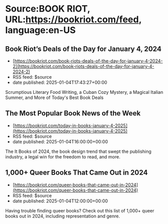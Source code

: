 # Source:BOOK RIOT, URL:https://bookriot.com/feed, language:en-US

## Book Riot’s Deals of the Day for January 4, 2024
 - [https://bookriot.com/book-riots-deals-of-the-day-for-january-4-2024-2](https://bookriot.com/book-riots-deals-of-the-day-for-january-4-2024-2)
 - RSS feed: $source
 - date published: 2025-01-04T17:43:27+00:00

Scrumptious Literary Food Writing, a Cuban Cozy Mystery, a Magical Italian Summer, and More of Today's Best Book Deals

## The Most Popular Book News of the Week
 - [https://bookriot.com/today-in-books-january-4-2025](https://bookriot.com/today-in-books-january-4-2025)
 - RSS feed: $source
 - date published: 2025-01-04T16:00:00+00:00

The It Books of 2024, the book design trend that swept the publishing industry, a legal win for the freedom to read, and more.

## 1,000+ Queer Books That Came Out in 2024
 - [https://bookriot.com/queer-books-that-came-out-in-2024](https://bookriot.com/queer-books-that-came-out-in-2024)
 - RSS feed: $source
 - date published: 2025-01-04T12:00:00+00:00

Having trouble finding queer books? Check out this list of 1,000+ queer books out in 2024, including representation and genre.

